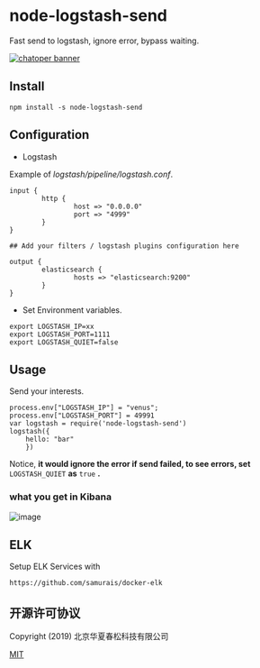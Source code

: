 # node-logstash-send

Fast send to logstash, ignore error, bypass waiting.

[![chatoper banner][co-banner-image]][co-url]

[co-banner-image]: https://user-images.githubusercontent.com/3538629/42383104-da925942-8168-11e8-8195-868d5fcec170.png
[co-url]: https://www.chatopera.com

## Install

```
npm install -s node-logstash-send
```

## Configuration

* Logstash

Example of *logstash/pipeline/logstash.conf*.


```
input {
        http {
                host => "0.0.0.0"
                port => "4999"
        }
}

## Add your filters / logstash plugins configuration here

output {
        elasticsearch {
                hosts => "elasticsearch:9200"
        }
}
```

* Set Environment variables.

```
export LOGSTASH_IP=xx
export LOGSTASH_PORT=1111
export LOGSTASH_QUIET=false
```

## Usage

Send your interests.

```
process.env["LOGSTASH_IP"] = "venus";
process.env["LOGSTASH_PORT"] = 49991
var logstash = require('node-logstash-send')
logstash({
    hello: "bar"
    })
```

Notice, **it would ignore the error if send failed, to see errors, set** `LOGSTASH_QUIET`  **as** `true` **.**

### what you get in Kibana

![image](https://user-images.githubusercontent.com/3538629/51439851-fe939f80-1cfa-11e9-8b52-73b2fc2dceb9.png)

## ELK

Setup ELK Services with
```
https://github.com/samurais/docker-elk
```

## 开源许可协议

Copyright (2019) 北京华夏春松科技有限公司

[MIT](./LICENSE)


